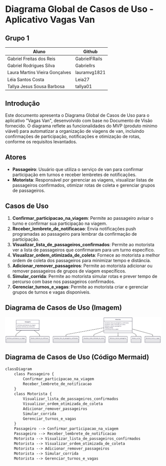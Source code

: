 # Diagrama Global de Casos de Uso - Aplicativo Vagas Van

## Grupo 1
| Aluno | Github |
|-------------|-------------|
|Gabriel Freitas dos Reis | GabrielFRails
|Gabriel Rodrigues Silva | Gabriellrs
|Laura Martins Vieira Gonçalves | lauramvg1821
|Léia Santos Costa | Leia27
|Tallya Jesus Sousa Barbosa | tallya01

## Introdução
Este documento apresenta o Diagrama Global de Casos de Uso para o aplicativo "Vagas Van", desenvolvido com base no Documento de Visão fornecido. O diagrama reflete as funcionalidades do MVP (produto mínimo viável) para automatizar a organização de viagens de van, incluindo confirmações de participação, notificações e otimização de rotas, conforme os requisitos levantados.

## Atores
- **Passageiro**: Usuário que utiliza o serviço de van para confirmar participação em turnos e receber lembretes de notificações.
- **Motorista**: Responsável por gerenciar as viagens, visualizar listas de passageiros confirmados, otimizar rotas de coleta e gerenciar grupos de passageiros.

## Casos de Uso
1. **Confirmar_participacao_na_viagem**: Permite ao passageiro avisar o turno e confirmar sua participação na viagem.
2. **Receber_lembrete_de_notificacao**: Envia notificações push programadas ao passageiro para lembrar da confirmação de participação.
3. **Visualizar_lista_de_passageiros_confirmados**: Permite ao motorista ver a lista de passageiros que confirmaram para um turno específico.
4. **Visualizar_ordem_otimizada_de_coleta**: Fornece ao motorista a melhor ordem de coleta dos passageiros para minimizar tempo e distância.
5. **Adicionar_remover_passageiros**: Permite ao motorista adicionar ou remover passageiros de grupos de viagem específicos.
6. **Simular_corrida**: Permite ao motorista simular rotas e prever tempo de percurso com base nos passageiros confirmados.
7. **Gerenciar_turnos_e_vagas**: Permite ao motorista criar e gerenciar grupos de turnos e vagas disponíveis.

## Diagrama de Casos de Uso (Imagem)
![Diagrama de Casos de Uso](./casos_de_uso_mermaid.png)

## Diagrama de Casos de Uso (Código Mermaid)

```mermaid
classDiagram
    class Passageiro {
        Confirmar_participacao_na_viagem
        Receber_lembrete_de_notificacao
    }
    class Motorista {
        Visualizar_lista_de_passageiros_confirmados
        Visualizar_ordem_otimizada_de_coleta
        Adicionar_remover_passageiros
        Simular_corrida
        Gerenciar_turnos_e_vagas
    }
    Passageiro --> Confirmar_participacao_na_viagem
    Passageiro --> Receber_lembrete_de_notificacao
    Motorista --> Visualizar_lista_de_passageiros_confirmados
    Motorista --> Visualizar_ordem_otimizada_de_coleta
    Motorista --> Adicionar_remover_passageiros
    Motorista --> Simular_corrida
    Motorista --> Gerenciar_turnos_e_vagas
```

